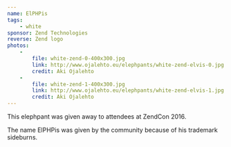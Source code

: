 ```yaml
---
name: ElPHPis
tags:
    - white
sponsor: Zend Technologies
reverse: Zend logo
photos:
    -
        file: white-zend-0-400x300.jpg
        link: http://www.ojalehto.eu/elephpants/white-zend-elvis-0.jpg
        credit: Aki Ojalehto
    -
        file: white-zend-1-400x300.jpg
        link: http://www.ojalehto.eu/elephpants/white-zend-elvis-1.jpg
        credit: Aki Ojalehto
---
```

This elephpant was given away to attendees at ZendCon 2016.

The name ElPHPis was given by the community because of his trademark sideburns.
